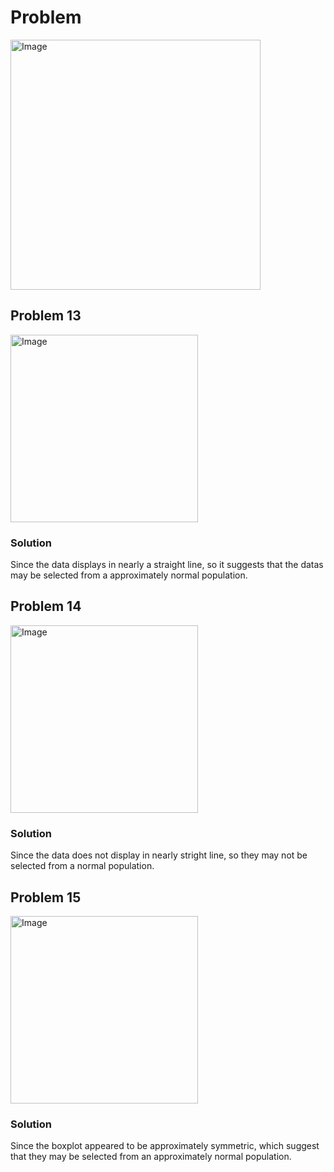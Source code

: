# Problem
<img width="400" alt="Image" src="https://github.com/user-attachments/assets/7076b917-2a55-4e9d-ae19-9fdc525d150d" />

## Problem 13
<img width="300" alt="Image" src="https://github.com/user-attachments/assets/c46c949d-1167-4356-9f4a-c3b88f51e7fe" />

### Solution
Since the data displays in nearly a straight line, so it suggests that the datas may be selected from a approximately normal population.

## Problem 14
<img width="300" alt="Image" src="https://github.com/user-attachments/assets/b122d021-fc37-4d0f-acf4-7fa066a77037" />

### Solution
Since the data does not display in nearly stright line, so they may not be selected from a normal population.

## Problem 15
<img width="300" alt="Image" src="https://github.com/user-attachments/assets/f3b7b820-c44d-410a-b9ab-d207a16e1663" />

### Solution
Since the boxplot appeared to be approximately symmetric, which suggest that they may be selected from an approximately normal population.
